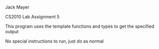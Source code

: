 Jack Mayer

CS2010 Lab Assignment 5

This program uses the template functions and types to get the specified output

No special instructions to run, just do as normal
